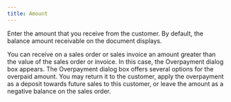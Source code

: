 ```yaml
---
title: Amount
---
```



Enter the amount that you receive from the customer. By default, the  balance amount receivable on the document displays.


You can receive on a sales order or sales invoice an amount greater  than the value of the sales order or invoice. In this case, the Overpayment  dialog box appears. The Overpayment dialog box offers several options  for the overpaid amount. You may return it to the customer, apply the  overpayment as a deposit towards future sales to this customer, or leave  the amount as a negative balance on the sales order.
